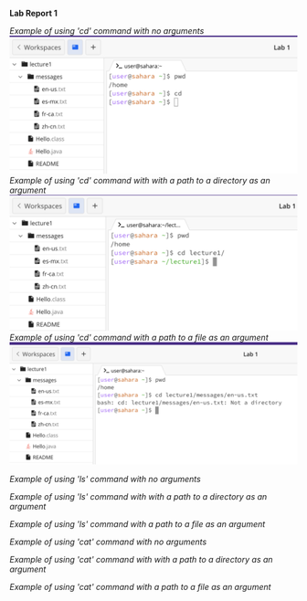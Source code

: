 **Lab Report 1**

*Example of using 'cd' command with no arguments*
![Image](cd_no_args.png)
*Example of using 'cd' command with with a path to a directory as an argument*
![Image](cd_path_to_directory.png)
*Example of using 'cd' command with a path to a file as an argument*
![Image](cd_path_to_file.png)

*Example of using 'ls' command with no arguments*

*Example of using 'ls' command with with a path to a directory as an argument*

*Example of using 'ls' command with a path to a file as an argument*

*Example of using 'cat' command with no arguments*

*Example of using 'cat' command with with a path to a directory as an argument*

*Example of using 'cat' command with a path to a file as an argument*
